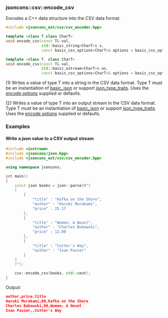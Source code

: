 ### jsoncons::csv::encode_csv

Encodes a C++ data structure into the CSV data format.

```c++
#include <jsoncons_ext/csv/csv_encoder.hpp>

template <class T,class CharT>
void encode_csv(const T& val, 
                std::basic_string<CharT>& s, 
                const basic_csv_options<CharT>& options = basic_csv_options<CharT>::default_options())); // (1)

template <class T, class CharT>
void encode_csv(const T& val, 
                std::basic_ostream<CharT>& os, 
                const basic_csv_options<CharT>& options = basic_csv_options<CharT>::default_options())); // (2)
```

(1) Writes a value of type T into a string in the CSV data format. Type T must be an instantiation of [basic_json](../basic_json.md) 
or support [json_type_traits](../json_type_traits.md). Uses the [encode options](csv_options.md)
supplied or defaults.

(2) Writes a value of type T into an output stream in the CSV data format. Type T must be an instantiation of [basic_json](../basic_json.md) 
or support [json_type_traits](../json_type_traits.md). Uses the [encode options](csv_options.md)
supplied or defaults.

### Examples

#### Write a json value to a CSV output stream

```c++
#include <iostream>
#include <jsoncons/json.hpp>
#include <jsoncons_ext/csv/csv_encoder.hpp>

using namespace jsoncons;

int main()
{
    const json books = json::parse(R"(
    [
        {
            "title" : "Kafka on the Shore",
            "author" : "Haruki Murakami",
            "price" : 25.17
        },
        {
            "title" : "Women: A Novel",
            "author" : "Charles Bukowski",
            "price" : 12.00
        },
        {
            "title" : "Cutter's Way",
            "author" : "Ivan Passer"
        }
    ]
    )");

    csv::encode_csv(books, std::cout);
}
```
Output:
```json
author,price,title
Haruki Murakami,00,Kafka on the Shore
Charles Bukowski,00,Women: A Novel
Ivan Passer,,Cutter's Way
```


